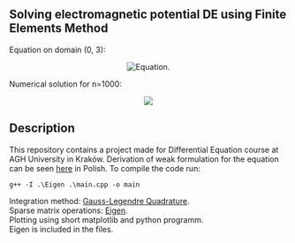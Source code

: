 ## Solving electromagnetic potential DE using Finite Elements Method
Equation on domain (0, 3):
<p align="center">
<img src="https://github.com/pawel002/fem-diff-equation/blob/main/images/equation.png"
     alt="Equation."
     style="display: inline-block; margin: 0 auto; max-width: 300px">
</p>

Numerical solution for n=1000:
<p align="center">
<img src="https://github.com/pawel002/fem-diff-equation/blob/main/images/graph.png"
      style="display: inline-block; margin: 0 auto; max-width: 300px">
</p>

## Description
This repository contains a project made for Differential Equation course at AGH University in Kraków.
Derivation of weak formulation for the equation can be seen [here](https://github.com/pawel002/fem-diff-equation/blob/main/images/FEM.pdf) in Polish.
To compile the code run:
```
g++ -I .\Eigen .\main.cpp -o main
```
Integration method: [Gauss-Legendre Quadrature](https://en.wikipedia.org/wiki/Gaussian_quadrature). <br />
Sparse matrix operations: [Eigen](https://eigen.tuxfamily.org/index.php?title=Main_Page). <br />
Plotting using short matplotlib and python programm. <br />
Eigen is included in the files.
